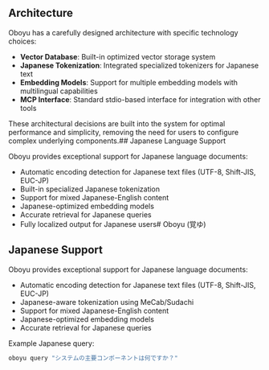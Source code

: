 ## Architecture

Oboyu has a carefully designed architecture with specific technology choices:

- **Vector Database**: Built-in optimized vector storage system
- **Japanese Tokenization**: Integrated specialized tokenizers for Japanese text
- **Embedding Models**: Support for multiple embedding models with multilingual capabilities
- **MCP Interface**: Standard stdio-based interface for integration with other tools

These architectural decisions are built into the system for optimal performance and simplicity, removing the need for users to configure complex underlying components.## Japanese Language Support

Oboyu provides exceptional support for Japanese language documents:

- Automatic encoding detection for Japanese text files (UTF-8, Shift-JIS, EUC-JP)
- Built-in specialized Japanese tokenization
- Support for mixed Japanese-English content
- Japanese-optimized embedding models
- Accurate retrieval for Japanese queries
- Fully localized output for Japanese users# Oboyu (覚ゆ)


## Japanese Support

Oboyu provides exceptional support for Japanese language documents:

- Automatic encoding detection for Japanese text files (UTF-8, Shift-JIS, EUC-JP)
- Japanese-aware tokenization using MeCab/Sudachi
- Support for mixed Japanese-English content
- Japanese-optimized embedding models
- Accurate retrieval for Japanese queries

Example Japanese query:

```bash
oboyu query "システムの主要コンポーネントは何ですか？"
```
